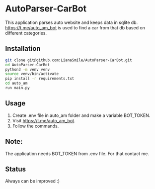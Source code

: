 # AutoParser-CarBot

This application parses auto website and keeps data in sqlite db. 
https://t.me/auto_am_bot is used to find a car from that db based on different categories.

## Installation

```bash
git clone git@github.com:LianaSmile/AutoParser-CarBot.git
cd AutoParser-CarBot
python3 -m venv venv
source venv/bin/activate
pip install -r requirements.txt
cd auto_am
run main.py
```

## Usage
1. Create .env file in auto_am folder and make a variable BOT_TOKEN.
2. Visit https://t.me/auto_am_bot.
3. Follow the commands. 

## Note:
The application needs BOT_TOKEN from .env file. 
For that contact me.

## Status
Always can be improved :)
